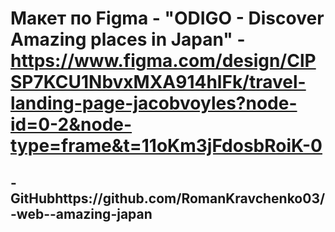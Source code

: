 # Макет по Figma - "ODIGO - Discover Amazing places in Japan" - https://www.figma.com/design/ClPSP7KCU1NbvxMXA914hlFk/travel-landing-page-jacobvoyles?node-id=0-2&node-type=frame&t=11oKm3jFdosbRoiK-0
## - GitHubhttps://github.com/RomanKravchenko03/-web--amazing-japan 
